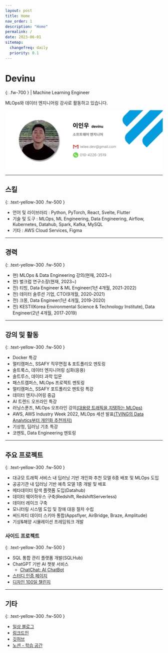 ```yaml
---
layout: post
title: Home
nav_order: 1
description: "Home"
permalink: /
date: 2023-06-01
sitemap:
  changefreq: daily
  priority: 0.1
---
```


# Devinu
{: .fw-700 }
| Machine Learning Engineer

MLOps와 데이터 엔지니어링 강사로 활동하고 있습니다.

![me_card](./assets/images/me.png)

---

## 스킬
{: .text-yellow-300 .fw-500 }

- 언어 및 라이브러리 : Python, PyTorch, React, Svelte, Flutter
- 기술 및 도구 : MLOps, ML Engineering, Data Engineering, Airflow, Kubernetes, Datahub, Spark, Kafka, MySQL
- 기타 : AWS Cloud Services, Figma

---

## 경력
{: .text-yellow-300 .fw-500 }

- 현) MLOps & Data Engineering 강의(현재, 2023~)
- 현) 벌크럼 연구소장(현재, 2023~)
- 전) 티빙, Data Engineer & ML Engineer(1년 4개월, 2021-2022)
- 전) 데이터 솔루션 기업, CTO(9개월, 2020-2021)
- 전) 크몽, Data Engineer(1년 4개월, 2019-2020)
- 전) KESTI(Korea Environmental Science & Technology Institute), Data Engineer(2년 4개월, 2017-2019)

---

## 강의 및 활동
{: .text-yellow-300 .fw-500 }

- Docker 특강
- 멀티캠퍼스, SSAFY 직무면접 & 포트폴리오 멘토링
- 솔트룩스, 데이터 엔지니어링 심화(응용)
- 솔트루스, 데이터 과학 입문
- 패스트캠퍼스, MLOps 프로젝트 멘토링
- 멀티캠퍼스, SSAFY 포트폴리오 멘토링 특강
- 데이터 엔지니어링 중급
- AI 트렌드 오프라인 특강
- 러닝스푼즈, MLOps 오프라인 강의[(대용량 트래픽을 지탱하는 MLOps)](https://learningspoons.com/course/detail/mlops/)
- AWS, AWS Industry Week 2022, MLOps 세션 발표[(TVING의 Data Analytics부터 개인화 추천까지)](https://kr-resources.awscloud.com/aws-industry-week-2022-media)
- 기상청, 딥러닝 기초 특강
- 코멘토, Data Engineering 멘토링

---

## 주요 프로젝트
{: .text-yellow-300 .fw-500 }

- 대규모 트래픽 서비스 내 딥러닝 기반 개인화 추천 모델 6종 배포 및 MLOps 도입
- 공공기관 내 딥러닝 기반 예측 모델 1종 개발 및 배포
- 메타데이터 탐색 플랫폼 도입(Datahub)
- 데이터 웨어하우스 구축(Redshift, RedshiftServerless)
- 데이터 레이크 구축
- 모니터링 시스템 도입 및 장애 대응 절차 수립
- 써드파티 데이터 스키마 통합(Appsflyer, AirBridge, Braze, Amplitude)
- 기상&해양 시뮬레이션 프레임워크 개발

### 사이드 프로젝트
{: .text-yellow-300 .fw-500 }

- SQL 통합 관리 플랫폼 개발(SQLHub)
- ChatGPT 기반 AI 챗봇 서비스
  - [ChatChat: AI ChatBot](https://play.google.com/store/apps/details?id=com.p_001.devinu)
- [스터디 인증 페이지](https://study.devinu.org/)
- [디자인 100일 챌린지](https://daily-ui.devinu.org/)

---

## 기타
{: .text-yellow-300 .fw-500 }

- [일상 블로그](https://brunch.co.kr/@7376732433224a9)
- [링크드인](https://www.linkedin.com/in/inwoo-lee-513382165/)
- [깃허브](https://github.com/develinu)
- [노션 - 학습 공간](https://devinu.notion.site/8f5cdaadde1547ca82a4c13d97a76d47)
